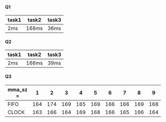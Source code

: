 #### Q1

| task1 | task2 | task3 |
| ----- | ----- | ----- |
| 2ms   | 168ms | 36ms  |



#### Q2

| task1 | task2 | task3 |
| ----- | ----- | ----- |
| 2ms   | 166ms | 39ms  |



#### Q3

| mma_sz = | 1    | 2    | 3    | 4    | 5    | 6    | 7    | 8    | 9    | 10   |
| -------- | ---- | ---- | ---- | ---- | ---- | ---- | ---- | ---- | ---- | ---- |
| FIFO     | 164  | 174  | 169  | 165  | 169  | 166  | 166  | 169  | 168  | 168  |
| CLOCK    | 163  | 166  | 164  | 169  | 168  | 166  | 165  | 166  | 164  | 166  |

